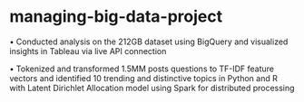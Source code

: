 # managing-big-data-project
•	Conducted analysis on the 212GB dataset using BigQuery and visualized insights in Tableau via live API connection	<br>

•	Tokenized and transformed 1.5MM posts questions to TF-IDF feature vectors and identified 10 trending and distinctive topics in Python and R with Latent Dirichlet Allocation model using Spark for distributed processing


